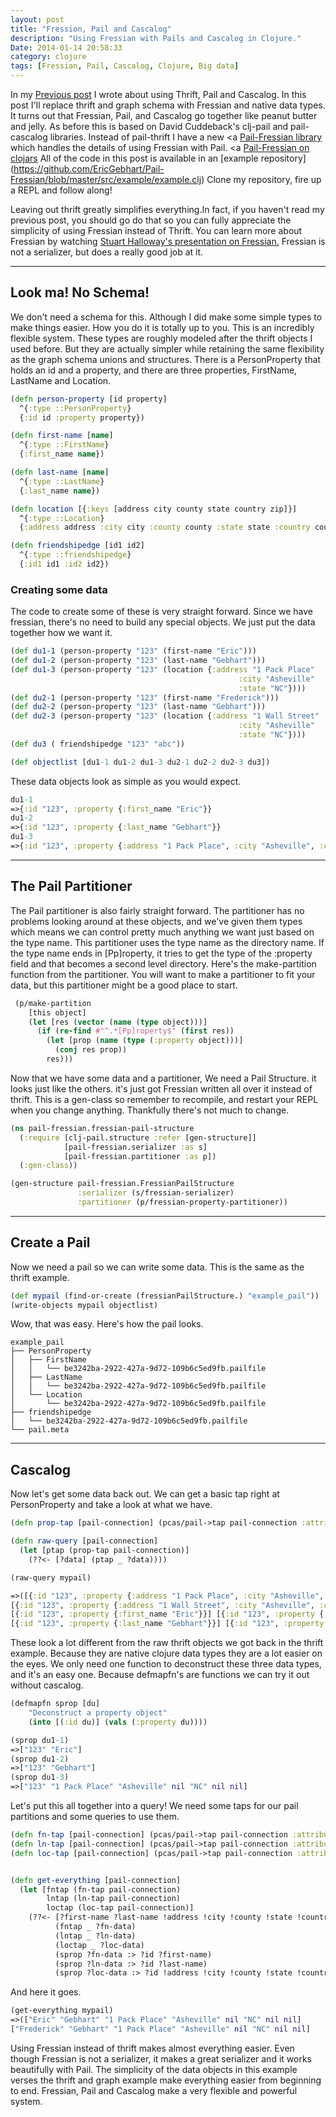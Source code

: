 ```yaml
---
layout: post
title: "Fression, Pail and Cascalog"
description: "Using Fressian with Pails and Cascalog in Clojure."
Date: 2014-01-14 20:58:33
category: clojure
tags: [Fressian, Pail, Cascalog, Clojure, Big data]
---
```

In my [Previous post](http://ericgebhart.com/thrift-pail-cascalog-and-clojure/) I wrote
about using Thrift, Pail and Cascalog. In this post I'll replace thrift
and graph schema with Fressian and native data types. It turns out that
Fressian, Pail, and Cascalog go together like peanut butter and jelly. As
before this is based on David Cuddeback's clj-pail and pail-cascalog
libraries. Instead of pail-thrift I have a new <a
[Pail-Fressian library](http://GitHub.com/EricGebhart/Pail-Fressian)
which handles the details of using Fressian with Pail. <a
[Pail-Fressian on clojars](https://clojars.org/pail-fressian) 
All of the code in this post is available in an [example repository]
(https://github.com/EricGebhart/Pail-Fressian/blob/master/src/example/example.clj)
Clone my repository, fire up a REPL and follow along!

Leaving out thrift greatly simplifies everything.In fact, if you haven't
read my previous post</a>, you should go do that so you can fully appreciate the simplicity
of using Fressian instead of Thrift. You can learn more about Fressian
by watching [Stuart Halloway's presentation on Fressian.](http://www.youtube.com/watch?v=JArZqMqsaB0)
Fressian is not a serializer, but does a really good job at it.

---

## Look ma! No Schema!

We don't need a schema for this. Although I did make some simple
types to make things easier. How you do it is totally up to you. This
is an incredibly flexible system. These types are roughly modeled
after the thrift objects I used before. But they are actually simpler
while retaining the same flexibility as the graph schema unions and
structures. There is a PersonProperty that holds an id and a property,
and there are three properties, FirstName, LastName and Location.

```clojure
(defn person-property [id property]
  ^{:type ::PersonProperty}
  {:id id :property property})

(defn first-name [name]
  ^{:type ::FirstName}
  {:first_name name})

(defn last-name [name]
  ^{:type ::LastName}
  {:last_name name})

(defn location [{:keys [address city county state country zip]}]
  ^{:type ::Location}
  {:address address :city city :county county :state state :country country :zip zip})

(defn friendshipedge [id1 id2]
  ^{:type ::friendshipedge}
  {:id1 id1 :id2 id2})
```

### Creating some data
The code to create some of these is very straight forward. Since we have
fressian, there's no need to build any special objects. We just put the
data together how we want it.

```clojure
(def du1-1 (person-property "123" (first-name "Eric")))
(def du1-2 (person-property "123" (last-name "Gebhart")))
(def du1-3 (person-property "123" (location {:address "1 Pack Place"
                                                   :city "Asheville"
                                                   :state "NC"})))
(def du2-1 (person-property "123" (first-name "Frederick")))
(def du2-2 (person-property "123" (last-name "Gebhart")))
(def du2-3 (person-property "123" (location {:address "1 Wall Street"
                                                   :city "Asheville"
                                                   :state "NC"})))
(def du3 ( friendshipedge "123" "abc"))

(def objectlist [du1-1 du1-2 du1-3 du2-1 du2-2 du2-3 du3])
```

These data objects look as simple as you would expect.
```clojure
du1-1
=>{:id "123", :property {:first_name "Eric"}}
du1-2
=>{:id "123", :property {:last_name "Gebhart"}}
du1-3
=>{:id "123", :property {:address "1 Pack Place", :city "Asheville", :county nil, :state "NC", :country nil, :zip nil}}
```

---

## The Pail Partitioner

The Pail partitioner is also fairly straight forward. The partitioner
has no problems looking around at these objects, and we've given them
types which means we can control pretty much anything we want just based
on the type name. This partitioner uses the type name as the directory
name. If the type name ends in [Pp]roperty, it tries to get the type of
the :property field and that becomes a second level directory. Here's
the make-partition function from the partitioner. You will want to make
a partitioner to fit your data, but this partitioner might be a good
place to start.

```clojure
 (p/make-partition
    [this object]
    (let [res (vector (name (type object)))]
      (if (re-find #"^.*[Pp]roperty$" (first res))
        (let [prop (name (type (:property object)))]
          (conj res prop))
        res)))
```

Now that we have some data and a partitioner, We need a Pail Structure. it
looks just like the others. it's just got Fressian written all over
it instead of thrift. This is a gen-class so remember to recompile,
and restart your REPL when you change anything. Thankfully there's not
much to change.

```clojure
(ns pail-fressian.fressian-pail-structure
  (:require [clj-pail.structure :refer [gen-structure]]
            [pail-fressian.serializer :as s]
            [pail-fressian.partitioner :as p])
  (:gen-class))

(gen-structure pail-fressian.FressianPailStructure
               :serializer (s/fressian-serializer)
               :partitioner (p/fressian-property-partitioner))
```


---

## Create a Pail

Now we need a pail so we can write some data. This is the same as the thrift example.

```clojure
(def mypail (find-or-create (fressianPailStructure.) "example_pail"))
(write-objects mypail objectlist)
```

Wow, that was easy. Here's how the pail looks.

```
example_pail
├── PersonProperty
│   ├── FirstName
│   │   └── be3242ba-2922-427a-9d72-109b6c5ed9fb.pailfile
│   ├── LastName
│   │   └── be3242ba-2922-427a-9d72-109b6c5ed9fb.pailfile
│   └── Location
│       └── be3242ba-2922-427a-9d72-109b6c5ed9fb.pailfile
├── friendshipedge
│   └── be3242ba-2922-427a-9d72-109b6c5ed9fb.pailfile
└── pail.meta
```

---

## Cascalog

Now let's get some data back out. We can get a basic tap right at PersonProperty and take a look at what we have.

```clojure
(defn prop-tap [pail-connection] (pcas/pail->tap pail-connection :attributes [["PersonProperty"]]))

(defn raw-query [pail-connection]
  (let [ptap (prop-tap pail-connection)]
    (??<- [?data] (ptap _ ?data))))

(raw-query mypail)

=>([{:id "123", :property {:address "1 Pack Place", :city "Asheville", :county nil, :state "NC", :country nil, :zip nil}}] 
[{:id "123", :property {:address "1 Wall Street", :city "Asheville", :county nil, :state "NC", :country nil, :zip nil}}] 
[{:id "123", :property {:first_name "Eric"}}] [{:id "123", :property {:first_name "Frederick"}}] 
[{:id "123", :property {:last_name "Gebhart"}}] [{:id "123", :property {:last_name "Gebhart"}}])
```

These look a lot different from the raw thrift objects we got back in
the thrift example. Because they are native clojure data types they are
a lot easier on the eyes.
We only need one function to deconstruct these three data types, and it's an easy one. Because defmapfn's are functions we can try it out without cascalog.

```clojure
(defmapfn sprop [du]
    "Deconstruct a property object"
    (into [(:id du)] (vals (:property du))))

(sprop du1-1)
=>["123" "Eric"]
(sprop du1-2)
=>["123" "Gebhart"]
(sprop du1-3)
=>["123" "1 Pack Place" "Asheville" nil "NC" nil nil]
```

Let's put this all together into a query! We need some taps for our pail partitions and some queries to use them. 

```clojure
(defn fn-tap [pail-connection] (pcas/pail->tap pail-connection :attributes [["PersonProperty" "FirstName"]]))
(defn ln-tap [pail-connection] (pcas/pail->tap pail-connection :attributes [["PersonProperty" "LastName"]]))
(defn loc-tap [pail-connection] (pcas/pail->tap pail-connection :attributes [["PersonProperty" "Location"]]))


(defn get-everything [pail-connection]
  (let [fntap (fn-tap pail-connection)
        lntap (ln-tap pail-connection)
        loctap (loc-tap pail-connection)]
    (??<- [?first-name ?last-name !address !city !county !state !country !zip]
          (fntap _ ?fn-data)
          (lntap _ ?ln-data)
          (loctap _ ?loc-data)
          (sprop ?fn-data :> ?id ?first-name)
          (sprop ?ln-data :> ?id ?last-name)
          (sprop ?loc-data :> ?id !address !city !county !state !country !zip))))

```


And here it goes.

```clojure
(get-everything mypail)
=>(["Eric" "Gebhart" "1 Pack Place" "Asheville" nil "NC" nil nil] 
["Frederick" "Gebhart" "1 Pack Place" "Asheville" nil "NC" nil nil]
```

Using Fressian instead of thrift makes almost everything easier. Even though Fressian is not a serializer, it makes a great serializer and it works beautifully with Pail. The simplicity
of the data objects in this example verses the thrift and graph example
make everything easier from beginning to end. Fressian, Pail and Cascalog
make a very flexible and powerful system.


